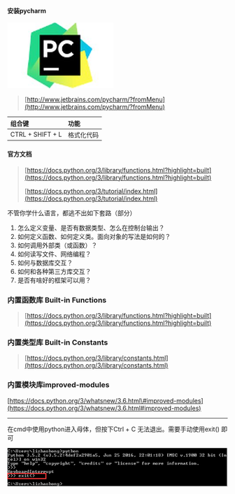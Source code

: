 #### 安装pycharm

![](/assets/asdasdasdimport.png)

> [http://www.jetbrains.com/pycharm/?fromMenu](http://www.jetbrains.com/pycharm/?fromMenu)

| 组合键 | 功能 |
| :--- | :--- |
| CTRL + SHIFT + L | 格式化代码 |

#### 官方文档

> [https://docs.python.org/3/library/functions.html?highlight=built](https://docs.python.org/3/library/functions.html?highlight=built)
>
> [https://docs.python.org/3/tutorial/index.html](https://docs.python.org/3/tutorial/index.html)

不管你学什么语言，都逃不出如下套路（部分）

1. 怎么定义变量、是否有数据类型、怎么在控制台输出？
2. 如何定义函数、如何定义类。面向对象的写法是如何的？
3. 如何调用外部类（或函数）？
4. 如何读写文件、网络编程？
5. 如何与数据库交互？
6. 如何和各种第三方库交互？
7. 是否有啥好的框架可以用？

### 内置函数库 Built-in Functions

> [https://docs.python.org/3/library/functions.html?highlight=built](https://docs.python.org/3/library/functions.html?highlight=built)

### 内置类型库 Built-in Constants

> [https://docs.python.org/3/library/constants.html](https://docs.python.org/3/library/constants.html)

### 内置模块库improved-modules

[https://docs.python.org/3/whatsnew/3.6.html\#improved-modules](https://docs.python.org/3/whatsnew/3.6.html#improved-modules)

---

在cmd中使用python进入母体，但按下Ctrl + C 无法退出。需要手动使用exit\(\) 即可

![](/assets/135667import.png)

